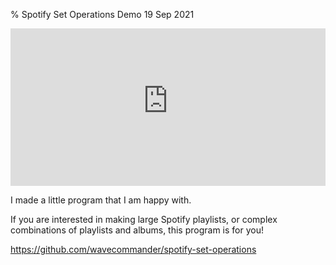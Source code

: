 % Spotify Set Operations Demo
19 Sep 2021

<div style="position:relative;padding-bottom:50%;height:0;overflow:hidden;max-width: 100%;">
<iframe style="position:absolute;top:0;left:0;width:100%;height:100%;" frameborder="0" allow="accelerometer; autoplay; encrypted-media; gyroscope; picture-in-picture" allowfullscreen src="https://www.youtube-nocookie.com/embed/pA5ROJBC2sE"></iframe>
</div>

I made a little program that I am happy with.

If you are interested in making large Spotify playlists, or complex combinations of playlists and albums, this program is for you!

https://github.com/wavecommander/spotify-set-operations
